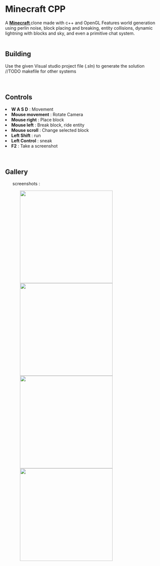 # Minecraft CPP
A <u><b> <a href="https://www.minecraft.net">Minecraft</u> </b> </a> clone made with c++ and OpenGL
Features world generation using perlin noise, block placing and breaking, entity collisions, dynamic lightning with blocks and sky, and even a primitive chat system.
<br><br>

## Building
<div id = "build">
Use the given Visual studio project file (.sln) to generate the solution
<br>
//TODO makefile for other systems
</div>
<br><br>

## Controls
<div id = "controls">
<li><b>W A S D</b> : Movement
<li><b>Mouse movement</b> : Rotate Camera
<li><b>Mouse right</b> : Place block
<li><b>Mouse left</b> : Break block, ride entity
<li><b>Mouse scroll</b> : Change selected block
<li><b>Left Shift</b> : run
<li><b>Left Control</b> : sneak
<li><b>F2</b> : Take a screenshot
</div>
<br><br>

## Gallery
<div id = "gallery">
<ul>
    <summary>
        screenshots :
    </summary>
            <ol><b>
            <img src="ScreenShots/a.png" width="" height="300">
            <br>
            <img src="ScreenShots/b.png" width="" height="300">
            <br>
            <img src="ScreenShots/c.png" width="" height="300"></li>
            <br>
            <img src="ScreenShots/d.png" width="" height="300"></li>
    </b></ol>
</ul>
</div>
<br><br>